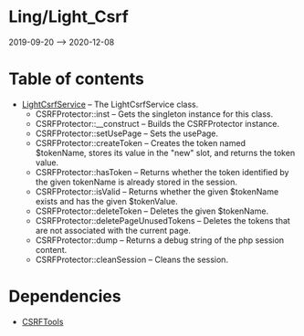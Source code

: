 Ling/Light_Csrf
================
2019-09-20 --> 2020-12-08




Table of contents
===========

- [LightCsrfService](https://github.com/lingtalfi/Light_Csrf/blob/master/doc/api/Ling/Light_Csrf/Service/LightCsrfService.md) &ndash; The LightCsrfService class.
    - CSRFProtector::inst &ndash; Gets the singleton instance for this class.
    - CSRFProtector::__construct &ndash; Builds the CSRFProtector instance.
    - CSRFProtector::setUsePage &ndash; Sets the usePage.
    - CSRFProtector::createToken &ndash; Creates the token named $tokenName, stores its value in the "new" slot, and returns the token value.
    - CSRFProtector::hasToken &ndash; Returns whether the token identified by the given tokenName is already stored in the session.
    - CSRFProtector::isValid &ndash; Returns whether the given $tokenName exists and has the given $tokenValue.
    - CSRFProtector::deleteToken &ndash; Deletes the given $tokenName.
    - CSRFProtector::deletePageUnusedTokens &ndash; Deletes the tokens that are not associated with the current page.
    - CSRFProtector::dump &ndash; Returns a debug string of the php session content.
    - CSRFProtector::cleanSession &ndash; Cleans the session.


Dependencies
============
- [CSRFTools](https://github.com/lingtalfi/CSRFTools)



